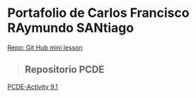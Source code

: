 <html>

<h1>Portafolio de Carlos Francisco RAymundo SANtiago</h1>


<div>
<a href="https://cfrasan.github.io/GitHubMiniLesson/">Repo: Git Hub mini lesson</a>
</div>

>## Repositorio PCDE
<a class="anchor" id="about the project" href="">PCDE-Activity 9.1</a>

</html>
